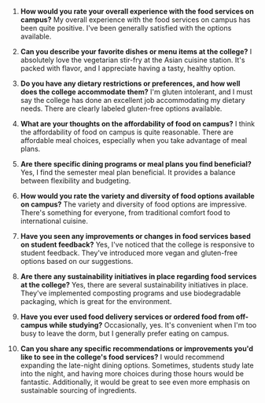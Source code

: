 1. **How would you rate your overall experience with the food services on campus?**
My overall experience with the food services on campus has been quite positive. I've been generally satisfied with the options available.

2. **Can you describe your favorite dishes or menu items at the college?**
I absolutely love the vegetarian stir-fry at the Asian cuisine station. It's packed with flavor, and I appreciate having a tasty, healthy option.

3. **Do you have any dietary restrictions or preferences, and how well does the college accommodate them?**
I'm gluten intolerant, and I must say the college has done an excellent job accommodating my dietary needs. There are clearly labeled gluten-free options available.

4. **What are your thoughts on the affordability of food on campus?**
I think the affordability of food on campus is quite reasonable. There are affordable meal choices, especially when you take advantage of meal plans.

5. **Are there specific dining programs or meal plans you find beneficial?**
Yes, I find the semester meal plan beneficial. It provides a balance between flexibility and budgeting.

6. **How would you rate the variety and diversity of food options available on campus?**
The variety and diversity of food options are impressive. There's something for everyone, from traditional comfort food to international cuisine.

7. **Have you seen any improvements or changes in food services based on student feedback?**
Yes, I've noticed that the college is responsive to student feedback. They've introduced more vegan and gluten-free options based on our suggestions.

8. **Are there any sustainability initiatives in place regarding food services at the college?**
Yes, there are several sustainability initiatives in place. They've implemented composting programs and use biodegradable packaging, which is great for the environment.

9. **Have you ever used food delivery services or ordered food from off-campus while studying?**
Occasionally, yes. It's convenient when I'm too busy to leave the dorm, but I generally prefer eating on campus.

10. **Can you share any specific recommendations or improvements you'd like to see in the college's food services?**
I would recommend expanding the late-night dining options. Sometimes, students study late into the night, and having more choices during those hours would be fantastic. Additionally, it would be great to see even more emphasis on sustainable sourcing of ingredients.
